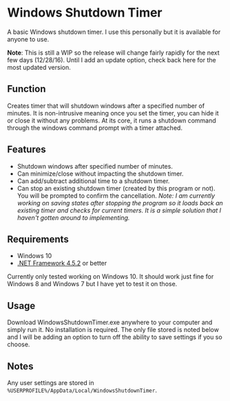 # Windows Shutdown Timer
A basic Windows shutdown timer. I use this personally but it is available for anyone to use. 

**Note**: This is still a WIP so the release will change fairly rapidly for the next few days (12/28/16). Until I add an update option, check back here for the most updated version.

## Function

Creates timer that will shutdown windows after a specified number of minutes. It is non-intrusive meaning once you set the timer, you can hide it or close it without any problems. At its core, it runs a shutdown command through the windows command prompt with a timer attached.

## Features

* Shutdown windows after specified number of minutes.
* Can minimize/close without impacting the shutdown timer.
* Can add/subtract additional time to a shutdown timer.
* Can stop an existing shutdown timer (created by this program or not). You will be prompted to confirm the cancellation. _Note: I am currently working on saving states after stopping the program so it loads back an existing timer and checks for current timers. It is a simple solution that I haven't gotten around to implementing._

## Requirements

* Windows 10
* [.NET Framework 4.5.2](https://www.microsoft.com/en-us/download/details.aspx?id=42642) or better

Currently only tested working on Windows 10. It should work just fine for Windows 8 and Windows 7 but I have yet to test it on those.

## Usage

Download WindowsShutdownTimer.exe anywhere to your computer and simply run it. No installation is required. The only file stored is noted below and I will be adding an option to turn off the ability to save settings if you so choose.

## Notes

Any user settings are stored in `%USERPROFILE%/AppData/Local/WindowsShutdownTimer`. 
